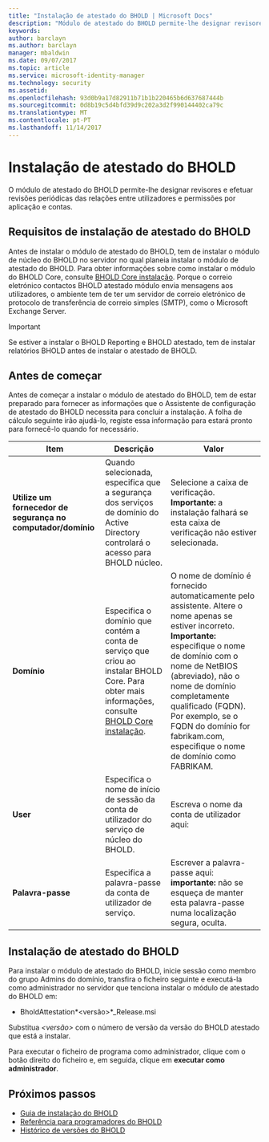 ```yaml
---
title: "Instalação de atestado do BHOLD | Microsoft Docs"
description: "Módulo de atestado do BHOLD permite-lhe designar revisores e efetuar as revisões"
keywords: 
author: barclayn
ms.author: barclayn
manager: mbaldwin
ms.date: 09/07/2017
ms.topic: article
ms.service: microsoft-identity-manager
ms.technology: security
ms.assetid: 
ms.openlocfilehash: 93d0b9a17d82911b71b1b220465b6d637687444b
ms.sourcegitcommit: 0d8b19c5d4bfd39d9c202a3d2f990144402ca79c
ms.translationtype: MT
ms.contentlocale: pt-PT
ms.lasthandoff: 11/14/2017
---
```

# <a name="bhold-attestation-installation"></a>Instalação de atestado do BHOLD

O módulo de atestado do BHOLD permite-lhe designar revisores e efetuar revisões periódicas das relações entre utilizadores e permissões por aplicação e contas.

## <a name="bhold-attestation-installation-requirements"></a>Requisitos de instalação de atestado do BHOLD

Antes de instalar o módulo de atestado do BHOLD, tem de instalar o módulo de núcleo do BHOLD no servidor no qual planeia instalar o módulo de atestado do BHOLD. Para obter informações sobre como instalar o módulo do BHOLD Core, consulte [BHOLD Core instalação](https://technet.microsoft.com/en-us/library/jj134095(v=ws.10).aspx). Porque o correio eletrónico contactos BHOLD atestado módulo envia mensagens aos utilizadores, o ambiente tem de ter um servidor de correio eletrónico de protocolo de transferência de correio simples (SMTP), como o Microsoft Exchange Server.

>[!IMPORTANT]
Se estiver a instalar o BHOLD Reporting e BHOLD atestado, tem de instalar relatórios BHOLD antes de instalar o atestado de BHOLD.

## <a name="before-you-begin"></a>Antes de começar

Antes de começar a instalar o módulo de atestado do BHOLD, tem de estar preparado para fornecer as informações que o Assistente de configuração de atestado do BHOLD necessita para concluir a instalação. A folha de cálculo seguinte irão ajudá-lo, registe essa informação para estará pronto para fornecê-lo quando for necessário.

| **Item**                                    | **Descrição**                                                                                                                                                                                                           | **Valor**                                                                                                                                                                                                                                                                                                            |
|---------------------------------------------|---------------------------------------------------------------------------------------------------------------------------------------------------------------------------------------------------------------------------|----------------------------------------------------------------------------------------------------------------------------------------------------------------------------------------------------------------------------------------------------------------------------------------------------------------------|
| **Utilize um fornecedor de segurança no computador/domínio** | Quando selecionada, especifica que a segurança dos serviços de domínio do Active Directory controlará o acesso para BHOLD núcleo.                                                                                                                | Selecione a caixa de verificação. **Importante:** a instalação falhará se esta caixa de verificação não estiver selecionada.                                                                                                                                                                                                                   |
| **Domínio**                                  | Especifica o domínio que contém a conta de serviço que criou ao instalar BHOLD Core. Para obter mais informações, consulte [BHOLD Core instalação](https://technet.microsoft.com/en-us/library/jj134095(v=ws.10).aspx). | O nome de domínio é fornecido automaticamente pelo assistente. Altere o nome apenas se estiver incorreto. **Importante:** especifique o nome de domínio com o nome de NetBIOS (abreviado), não o nome de domínio completamente qualificado (FQDN). Por exemplo, se o FQDN do domínio for fabrikam.com, especifique o nome de domínio como FABRIKAM. |
| **User**                                    | Especifica o nome de início de sessão da conta de utilizador do serviço de núcleo do BHOLD.                                                                                                                                                          | Escreva o nome da conta de utilizador aqui:                                                                                                                                                                                                                                                                                    |
| **Palavra-passe**                                | Especifica a palavra-passe da conta de utilizador de serviço.                                                                                                                                                                       | Escrever a palavra-passe aqui: **importante:** não se esqueça de manter esta palavra-passe numa localização segura, oculta.                                                                                                                                                                                                                  |

## <a name="bhold-attestation-installation"></a>Instalação de atestado do BHOLD

Para instalar o módulo de atestado do BHOLD, inicie sessão como membro do grupo Admins do domínio, transfira o ficheiro seguinte e executá-la como administrador no servidor que tenciona instalar o módulo de atestado do BHOLD em:

- BholdAttestation*\<versão\>*\_Release.msi

Substitua  *\<versão\>*  com o número de versão da versão do BHOLD atestado que está a instalar.

Para executar o ficheiro de programa como administrador, clique com o botão direito do ficheiro e, em seguida, clique em **executar como administrador**.

## <a name="next-steps"></a>Próximos passos

- [Guia de instalação do BHOLD](bhold-installation-guide.md)
- [Referência para programadores do BHOLD](../reference/mim2016-bhold-developer-reference.md)
- [Histórico de versões do BHOLD](../reference/version-bhold-history.md)